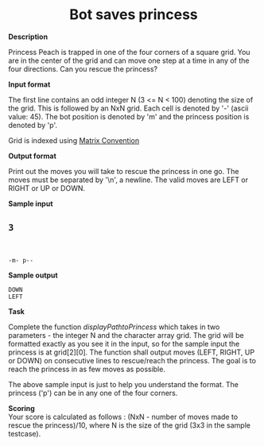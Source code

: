 <h1 align="center"> Bot saves princess </h1>

<strong>Description</strong>

<p>Princess Peach is trapped in one of the four corners of a square grid. You are in the center of the grid and can move one step at a time in any of the four directions. Can you rescue the princess? </p>

<strong>Input format</strong>

<p>The first line contains an odd integer N (3 &lt;= N &lt; 100) denoting the size of the grid. This is followed by an NxN grid.  Each cell is denoted by '-' (ascii value: 45). The bot position is denoted by 'm' and the princess position is denoted by 'p'.</p>

<p>Grid is indexed using <a href="https://www.hackerrank.com/scoring/board-convention">Matrix Convention</a></p>

<strong>Output format</strong>

<p>Print out the moves you will take to rescue the princess in one go. The moves must be separated by '\n', a newline. The valid moves are LEFT or RIGHT or UP or DOWN.</p>

<strong>Sample input</strong>

## <pre><code>3

-m-
p--
</code></pre>

<strong>Sample output</strong>

<pre><code>DOWN
LEFT
</code></pre>

<strong>Task</strong>

<p>Complete the function <i>displayPathtoPrincess</i> which takes in two parameters - the integer N and the character array grid. The grid will be formatted exactly as you see it in the input, so for the sample input the princess is at grid[2][0]. The function shall output moves (LEFT, RIGHT, UP or DOWN) on consecutive lines to rescue/reach the princess. The goal is to reach the princess in as few moves as possible.</p>

<p>The above sample input is just to help you understand the format. The princess ('p') can be in any one of the four corners.</p>

<p><strong>Scoring</strong> <br>
Your score is calculated as follows : (NxN - number of moves made to rescue the princess)/10, where N is the size of the grid (3x3 in the sample testcase). </p></div></div></div>
    </div>

</div>

